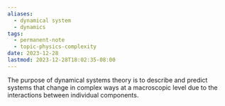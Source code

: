 ```yaml
---
aliases:
  - dynamical system
  - dynamics
tags:
  - permanent-note
  - topic-physics-complexity
date: 2023-12-28
lastmod: 2023-12-28T18:02:35-08:00
---
```

The purpose of dynamical systems theory is to describe and predict systems that change in complex ways at a macroscopic level due to the interactions between individual components.